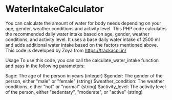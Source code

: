 # WaterIntakeCalculator
You can calculate the amount of water for body needs depending on your age, gender, weather conditions and activity level.
This PHP code calculates the recommended daily water intake based on age, gender, weather conditions, and activity level. It uses a base daily water intake of 2500 ml and adds additional water intake based on the factors mentioned above. This code is developed by Zoya from https://trackacpl.in/

Usage
To use this code, you can call the calculate_water_intake function and pass in the following parameters:

$age: The age of the person in years (integer)
$gender: The gender of the person, either "male" or "female" (string)
$weather_condition: The weather conditions, either "hot" or "normal" (string)
$activity_level: The activity level of the person, either "sedentary", "moderate", or "active" (string)
